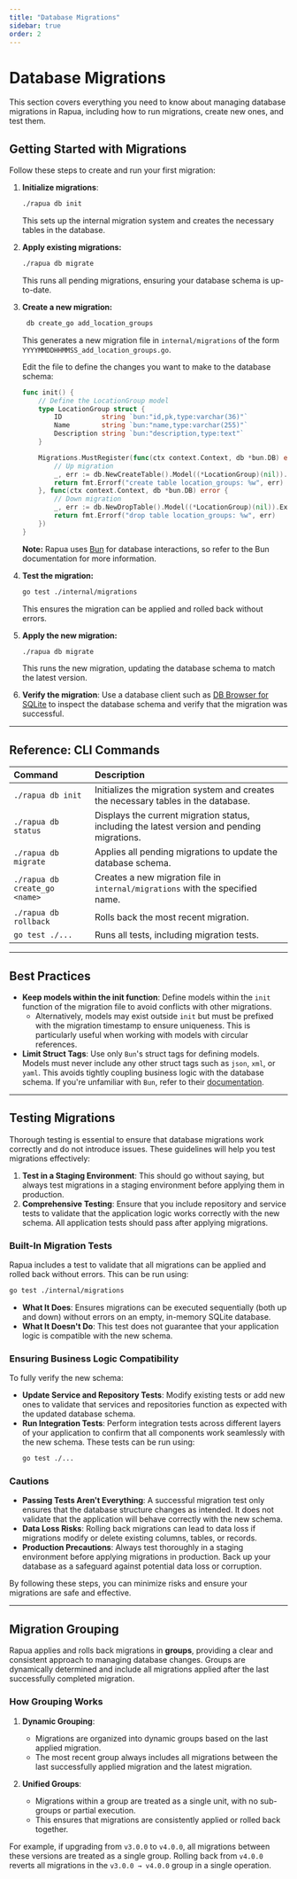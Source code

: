 ```yaml
---
title: "Database Migrations"
sidebar: true
order: 2
---
```


# Database Migrations

This section covers everything you need to know about managing database migrations in Rapua, including how to run migrations, create new ones, and test them.

## Getting Started with Migrations

Follow these steps to create and run your first migration:

1. **Initialize migrations**:
    ```sh
    ./rapua db init
    ```
    This sets up the internal migration system and creates the necessary tables in the database.

2. **Apply existing migrations:**
    ```sh
    ./rapua db migrate
    ```
    This runs all pending migrations, ensuring your database schema is up-to-date.

3. **Create a new migration:**
    ```sh
     db create_go add_location_groups
    ```
    This generates a new migration file in `internal/migrations` of the form `YYYYMMDDHHMMSS_add_location_groups.go`.

    Edit the file to define the changes you want to make to the database schema:

    ```go
    func init() {
        // Define the LocationGroup model
        type LocationGroup struct {
            ID          string `bun:"id,pk,type:varchar(36)"`
            Name        string `bun:"name,type:varchar(255)"`
            Description string `bun:"description,type:text"`
        }

        Migrations.MustRegister(func(ctx context.Context, db *bun.DB) error {
            // Up migration
            _, err := db.NewCreateTable().Model((*LocationGroup)(nil)).Exec(ctx)
            return fmt.Errorf("create table location_groups: %w", err)
        }, func(ctx context.Context, db *bun.DB) error {
            // Down migration
            _, err := db.NewDropTable().Model((*LocationGroup)(nil)).Exec(ctx)
            return fmt.Errorf("drop table location_groups: %w", err)
        })
    }
    ```

    **Note:** Rapua uses [Bun](https://bun.uptrace.dev/) for database interactions, so refer to the Bun documentation for more information.

4. **Test the migration:**
    ```sh
    go test ./internal/migrations
    ```

    This ensures the migration can be applied and rolled back without errors.

5. **Apply the new migration:**
    ```sh
    ./rapua db migrate
    ```
    This runs the new migration, updating the database schema to match the latest version.

6. **Verify the migration**:
    Use a database client such as [DB Browser for SQLite](https://sqlitebrowser.org/) to inspect the database schema and verify that the migration was successful.

---

## Reference: CLI Commands

| Command | Description |
|:--------|:------------|
| `./rapua db init` | Initializes the migration system and creates the necessary tables in the database. |
| `./rapua db status` | Displays the current migration status, including the latest version and pending migrations. |
| `./rapua db migrate` | Applies all pending migrations to update the database schema. |
| `./rapua db create_go <name>` | Creates a new migration file in `internal/migrations` with the specified name. |
| `./rapua db rollback` | Rolls back the most recent migration. |
| `go test ./...` | Runs all tests, including migration tests. |

---

## Best Practices

- **Keep models within the init function**: Define models within the `init` function of the migration file to avoid conflicts with other migrations.
    - Alternatively, models may exist outside `init` but must be prefixed with the migration timestamp to ensure uniqueness. This is particularly useful when working with models with circular references.
- **Limit Struct Tags**: Use only `Bun`'s struct tags for defining models. Models must never include any other struct tags such as `json`, `xml`, or `yaml`. This avoids tightly coupling business logic with the database schema. If you're unfamiliar with `Bun`, refer to their [documentation](https://bun.uptrace.dev/).

---

## Testing Migrations

Thorough testing is essential to ensure that database migrations work correctly and do not introduce issues. These guidelines will help you test migrations effectively:

1. **Test in a Staging Environment**: This should go without saying, but always test migrations in a staging environment before applying them in production.
2. **Comprehensive Testing**: Ensure that you include repository and service tests to validate that the application logic works correctly with the new schema. All application tests should pass after applying migrations.

### Built-In Migration Tests

Rapua includes a test to validate that all migrations can be applied and rolled back without errors. This can be run using:

```sh
go test ./internal/migrations
```

- **What It Does**: Ensures migrations can be executed sequentially (both up and down) without errors on an empty, in-memory SQLite database.
- **What It Doesn't Do**: This test does not guarantee that your application logic is compatible with the new schema.

### Ensuring Business Logic Compatibility

To fully verify the new schema:
- **Update Service and Repository Tests**: Modify existing tests or add new ones to validate that services and repositories function as expected with the updated database schema.
- **Run Integration Tests**: Perform integration tests across different layers of your application to confirm that all components work seamlessly with the new schema. These tests can be run using:
    ```sh
    go test ./...
    ```

### Cautions

- **Passing Tests Aren't Everything**: A successful migration test only ensures that the database structure changes as intended. It does not validate that the application will behave correctly with the new schema.
- **Data Loss Risks**: Rolling back migrations can lead to data loss if migrations modify or delete existing columns, tables, or records.
- **Production Precautions**: Always test thoroughly in a staging environment before applying migrations in production. Back up your database as a safeguard against potential data loss or corruption.

By following these steps, you can minimize risks and ensure your migrations are safe and effective.

---

## Migration Grouping

Rapua applies and rolls back migrations in **groups**, providing a clear and consistent approach to managing database changes. Groups are dynamically determined and include all migrations applied after the last successfully completed migration.

### How Grouping Works

1. **Dynamic Grouping**:
   - Migrations are organized into dynamic groups based on the last applied migration.
   - The most recent group always includes all migrations between the last successfully applied migration and the latest migration.

2. **Unified Groups**:
   - Migrations within a group are treated as a single unit, with no sub-groups or partial execution.
   - This ensures that migrations are consistently applied or rolled back together.

For example, if upgrading from `v3.0.0` to `v4.0.0`, all migrations between these versions are treated as a single group. Rolling back from `v4.0.0` reverts all migrations in the `v3.0.0 → v4.0.0` group in a single operation.
